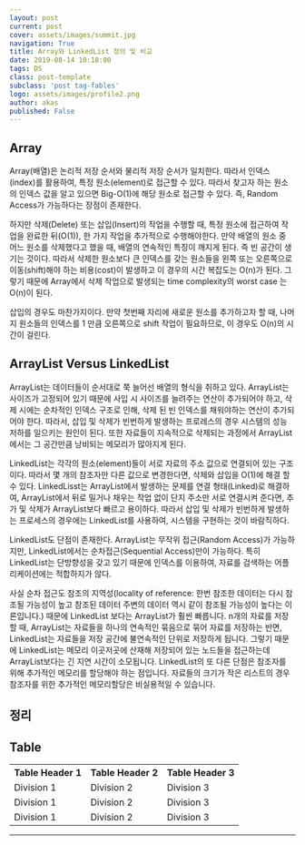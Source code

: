 ```yaml
---
layout: post
current: post
cover: assets/images/summit.jpg
navigation: True
title: Array와 LinkedList 정의 및 비교
date: 2019-08-14 10:18:00
tags: DS
class: post-template
subclass: 'post tag-fables'
logo: assets/images/profile2.png
author: akas
published: False
---
```

## Array
Array(배열)은 논리적 저장 순서와 물리적 저장 순서가 일치한다. 따라서 인덱스(index)를 활용하여, 특정 원소(element)로 접근할 수 있다. 따라서 찾고자 하는 원소의 인덱스 값을 알고 있으면 Big-O(1)에 해당 원소로 접근할 수 있다. 즉, Random Access가 가능하다는 장점이 존재한다.

하지만 삭제(Delete) 또는 삽입(Insert)의 작업을 수행할 때, 특정 원소에 접근하여 작업을 완료한 뒤(O(1)), 한 가지 작업을 추가적으로 수행해야한다. 만약 배열의 원소 중 어느 원소를 삭제했다고 했을 때, 배열의 연속적인 특징이 깨지게 된다. 즉 빈 공간이 생기는 것이다. 따라서 삭제한 원소보다 큰 인덱스를 갖는 원소들을 왼쪽 또는 오른쪽으로 이동(shift)해야 하는 비용(cost)이 발생하고 이 경우의 시간 복잡도는 O(n)가 된다. 그렇기 때문에 Array에서 삭제 작업으로 발생되는 time complexity의 worst case 는 O(n)이 된다.

삽입의 경우도 마찬가지이다. 만약 첫번째 자리에 새로운 원소를 추가하고자 할 때, 나머지 원소들의 인덱스를 1 만큼 오른쪽으로 shift 작업이 필요하므로, 이 경우도 O(n)의 시간이 걸린다.


## ArrayList Versus LinkedList
ArrayList는 데이터들이 순서대로 쭉 늘어선 배열의 형식을 취하고 있다. ArrayList는 사이즈가 고정되어 있기 때문에 사입 시 사이즈를 늘려주는 연산이 추가되어야 하고, 삭제 시에는 순차적인 인덱스 구조로 인해, 삭제 된 빈 인덱스를 채워야하는 연산이 추가되어야 한다. 따라서, 삽입 및 삭제가 빈번하게 발생하는 프로레스의 경우 시스템의 성능 저하를 일으키는 원인이 된다. 또한 자료들이 지속적으로 삭제되는 과정에서 ArrayList에서는 그 공간만큼 낭비되는 메모리가 많아지게 된다.


LinkedList는 각각의 원소(element)들이 서로 자료의 주소 값으로 연결되어 있는 구조이다. 따라서 몇 개의 참조자만 다른 값으로 변경한다면, 삭제와 삽입을 O(1)에 해결 할 수 있다. LinkedLisst는 ArrayList에서 발생하는 문제를 연결 형태(Linked)로 해결하여, ArrayList에서 뒤로 밀거나 채우는 작업 없이 단지 주소만 서로 연결시켜 준다면, 추가 및 삭제가 ArrayList보다 빠르고 용이하다. 따라서 삽입 및 삭제가 빈번하게 발생하는 프로세스의 경우에는 LinkedList를 사용하여, 시스템을 구현하는 것이 바람직하다.

LinkedList도 단점이 존재한다. ArrayList는 무작위 접근(Random Access)가 가능하지만, LinkedList에서는 순차접근(Sequential Access)만이 가능하다. 특히 LinkedList는 단방향성을 갖고 있기 때문에 인덱스를 이용하여, 자료를 검색하는 어플리케이션에는 적합하지가 않다.  

사실 순차 접근도 참조의 지역성(locality of reference: 한번 참조한 데이터는 다시 참조될 가능성이 높고 참조된 데이터 주변의 데이터 역시 같이 참조될 가능성이 높다는 이론입니다.) 때문에 LinkedList 보다는 ArrayList가 훨씬 빠릅니다. n개의 자료를 저장할 때, ArrayList는 자료들을 하나의 연속적인 묶음으로 묶어 자료를 저장하는 반면, LinkedList는 자료들을 저장 공간에 불연속적인 단위로 저장하게 됩니다. 그렇기 때문에 LinkedList는 메모리 이곳저곳에 산재해 저장되어 있는 노드들을 접근하는데 ArrayList보다는 긴 지연 시간이 소모됩니다. LinkedList의 또 다른 단점은 참조자를 위해 추가적인 메모리를 할당해야 하는 점입니다. 자료들의 크기가 작은 리스트의 경우 참조자를 위한 추가적인 메모리할당은 비실용적일 수 있습니다.

## 정리
<h2 id="table">Table</h2>

<table>
<tbody>
<tr>
<th>Table Header 1</th>
<th>Table Header 2</th>
<th>Table Header 3</th>
</tr>
<tr>
<td>Division 1</td>
<td>Division 2</td>
<td>Division 3</td>
</tr>
<tr class="even">
<td>Division 1</td>
<td>Division 2</td>
<td>Division 3</td>
</tr>
<tr>
<td>Division 1</td>
<td>Division 2</td>
<td>Division 3</td>
</tr>
</tbody>
</table>

<hr />
